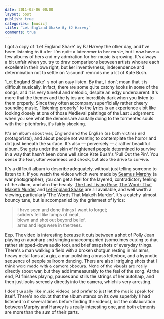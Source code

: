 ```yaml
---
date: 2011-03-06 00:00
layout: post
publish: true
categories: [music]
title: "Let England Shake By PJ Harvey"
comments: true
---
```


I got a copy of 'Let England Shake' by PJ Harvey the other day, and I've been listening to it a lot. I'm quite a latecomer to her music, but I now have a few albums of hers and my admiration for her music is growing. It's always a bit unfair when you try to draw comparisons between artists who are each excellent in their own right, but her inventiveness, independence and determination not to settle on 'a sound' reminds me a lot of Kate Bush.

'Let England Shake' is not an easy listen. By that, I don't mean that it is difficult musically. In fact, there are some quite catchy hooks in some of the songs, and it is very tuneful and melodic, despite an edgy undercurrent. It's more that the themes and the lyrics are incredibly dark when you listen to them properly. Since they often accompany superficially rather cheery sounding music, "listening properly" to the lyrics is an experience a bit like looking closely at one of those Medieval paintings of the Last Judgement: when you see what the demons are acutally doing to the tormented souls with their pitchforks, it's fairly shocking.

It's an album about war, England and the English (as both victims and protagonists), and about people not wanting to contemplate the horror and dirt just beneath the surface. It's also &mdash; perversely &mdash; a rather beautiful album. She gets under the skin of frightened people determined to survive in a way that hasn't been done well since Kate Bush's 'Pull Out the Pin'. You sense the fear, utter weariness and shock, but also the drive to survive.

It's a difficult album to describe adequately, without just telling someone to listen to it. If you watch the videos which were made by [Seamus Murphy][] (a war photographer), you can get a feel for the layered, contradictory feeling of the album, and also the beauty. [The Last Living Rose][], [The Words That Maketh Murder][] and [Let England Shake][] are all available, and well worth a viewing, particularly 'The Words That Maketh Murder'. It's a catchy, almost bouncy tune, but is accompanied by the grimmest of lyrics:

> I have seen and done things I want to forget;  
> soliders fell like lumps of meat,  
> blown and shot out beyond belief.  
> arms and legs were in the trees.

Eep. The video is interesting because it cuts between a shot of Polly Jean playing an autoharp and singing unaccompanied (sometimes cutting to that rather stripped-down audio too), and brief snapshots of everyday things. There's a man walking a field with a broken shotgun resting in his arms, heavy metal fans at a gig, a man polishing a brass letterbox, and a hypnotic sequence of people ballroom dancing. There are also intriguing shots that I think were made with a camera obscura. None of the visuals are really directly about war, but they add immeasurably to the feel of the song. At the end, PJ finishes playing, pauses and stills the strings of her autoharp, and then just looks serenely directly into the camera, which is very arresting.

I don't usually like music videos, and prefer to just let the music speak for itself. There's no doubt that the album stands on its own superbly (I had listened to it several times before finding the videos), but the collaboration between Murphy and Harvey is a really interesting one, and both elements are more than the sum of their parts.

[The Last Living Rose]: http://www.youtube.com/watch?v=CWBrWhrKchQ
[The Words That Maketh Murder]: http://www.youtube.com/watch?v=Va0w5pxFkAM
[Let England Shake]: http://pitchfork.com/tv/#/music-videos/1506-pj-harvey/2382-let-england-shake/
[Seamus Murphy]: http://www.slantmagazine.com/house/2011/01/the-man-who-maketh-polly-jeans-movies/
